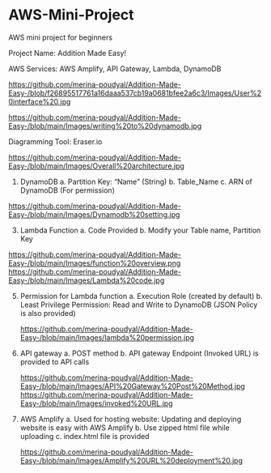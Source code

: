 # AWS-Mini-Project
AWS mini project for beginners



Project Name: Addition Made Easy!



AWS Services: AWS Amplify, API Gateway, Lambda, DynamoDB

https://github.com/merina-poudyal/Addition-Made-Easy-/blob/f26895517761a16daaa537cb19a0681bfee2a6c3/Images/User%20interface%20.jpg

https://github.com/merina-poudyal/Addition-Made-Easy-/blob/main/Images/writing%20to%20dynamodb.jpg


Diagramming Tool: Eraser.io

https://github.com/merina-poudyal/Addition-Made-Easy-/blob/main/Images/Overall%20architecture.jpg

1.	DynamoDB
        a.	Partition Key: “Name” (String)
        b.	Table_Name
        c.	ARN of DynamoDB (For permission)

https://github.com/merina-poudyal/Addition-Made-Easy-/blob/main/Images/Dynamodb%20setting.jpg
  
3.	Lambda Function 
        a.	Code Provided
        b.	Modify your Table name, Partition Key

   https://github.com/merina-poudyal/Addition-Made-Easy-/blob/main/Images/function%20overview.png
   https://github.com/merina-poudyal/Addition-Made-Easy-/blob/main/Images/Lambda%20code.jpg
 
   
5.	Permission for Lambda function
        a.	Execution Role (created by default)
        b.	Least Privilege Permission: Read and Write to DynamoDB (JSON Policy is also provided)

  	 https://github.com/merina-poudyal/Addition-Made-Easy-/blob/main/Images/lambda%20permission.jpg

 
7.	API gateway
        a.	POST method
        b.	API gateway Endpoint (Invoked URL) is provided to API calls

  	https://github.com/merina-poudyal/Addition-Made-Easy-/blob/main/Images/API%20Gateway%20Post%20Method.jpg
   https://github.com/merina-poudyal/Addition-Made-Easy-/blob/main/Images/invoked%20URL.jpg
 

9.	AWS Amplify
        a.	Used for hosting website: Updating and deploying website is easy with AWS Amplify
        b.	Use zipped html file while uploading
        c.	index.html file is provided

  	https://github.com/merina-poudyal/Addition-Made-Easy-/blob/main/Images/Amplify%20URL%20deployment%20.jpg
   

 

